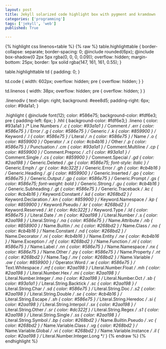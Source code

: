 ```yaml
---
layout: post
title: Jekyll solarized code highlight box with pygment and kramdown
categories: ['programming']
tags: ['jekyll', 'web']
published: True

---
```


{% highlight css linenos=table %}
{% raw %}
table.highlighttable {
  border-collapse: separate;
  border-spacing: 0;
  @include rounded(6px);
  @include box-shadow(0 2px 5px rgba(0, 0, 0, 0.09));
  overflow: hidden;
  margin-bottom: 25px;
  border: 1px solid rgba(147, 161, 161, 0.55);
}

table.highlighttable td {
  padding: 0;
}

td.code {
  width: 602px;
  overflow: hidden;
  pre {
    overflow: hidden;
  }
}

td.linenos {
  width: 38px;
  overflow: hidden;
  pre {
    overflow: hidden;
  }
}

.linenodiv {
  text-align: right;
  background: #eee8d5;
  padding-right: 6px;
  color: #9da1a1;
}


.highlight {
  @include font(12);
  color: #586e75;
  background-color: #fdf6e3;
  pre {
      padding-left: 6px;
  }
  .hhl { background-color: #fdf6e3;}
  .lineno { color: #93a1a1 } /* Line Numbers */
  .c { color: #93a1a1 } /* Comment */
  .err { color: #586e75 } /* Error */
  .g { color: #586e75 } /* Generic */
  .k { color: #859900 } /* Keyword */
  .l { color: #586e75 } /* Literal */
  .n { color: #586e75 } /* Name */
  .o { color: #859900 } /* Operator */
  .x { color: #cb4b16 } /* Other */
  .p { color: #586e75 } /* Punctuation */
  .cm { color: #93a1a1 } /* Comment.Multiline */
  .cp { color: #859900 } /* Comment.Preproc */
  .c1 { color: #93a1a1 } /* Comment.Single */
  .cs { color: #859900 } /* Comment.Special */
  .gd { color: #2aa198 } /* Generic.Deleted */
  .ge { color: #586e75; font-style: italic } /* Generic.Emph */
  .gr { color: #dc322f } /* Generic.Error */
  .gh { color: #cb4b16 } /* Generic.Heading */
  .gi { color: #859900 } /* Generic.Inserted */
  .go { color: #586e75 } /* Generic.Output */
  .gp { color: #586e75 } /* Generic.Prompt */
  .gs { color: #586e75; font-weight: bold } /* Generic.Strong */
  .gu { color: #cb4b16 } /* Generic.Subheading */
  .gt { color: #586e75 } /* Generic.Traceback */
  .kc { color: #cb4b16 } /* Keyword.Constant */
  .kd { color: #268bd2 } /* Keyword.Declaration */
  .kn { color: #859900 } /* Keyword.Namespace */
  .kp { color: #859900 } /* Keyword.Pseudo */
  .kr { color: #268bd2 } /* Keyword.Reserved */
  .kt { color: #dc322f } /* Keyword.Type */
  .ld { color: #586e75 } /* Literal.Date */
  .m { color: #2aa198 } /* Literal.Number */
  .s { color: #2aa198 } /* Literal.String */
  .na { color: #586e75 } /* Name.Attribute */
  .nb { color: #B58900 } /* Name.Builtin */
  .nc { color: #268bd2 } /* Name.Class */
  .no { color: #cb4b16 } /* Name.Constant */
  .nd { color: #268bd2 } /* Name.Decorator */
  .ni { color: #cb4b16 } /* Name.Entity */
  .ne { color: #cb4b16 } /* Name.Exception */
  .nf { color: #268bd2 } /* Name.Function */
  .nl { color: #586e75 } /* Name.Label */
  .nn { color: #586e75 } /* Name.Namespace */
  .nx { color: #586e75 } /* Name.Other */
  .py { color: #586e75 } /* Name.Property */
  .nt { color: #268bd2 } /* Name.Tag */
  .nv { color: #268bd2 } /* Name.Variable */
  .ow { color: #859900 } /* Operator.Word */
  .w { color: #586e75 } /* Text.Whitespace */
  .mf { color: #2aa198 } /* Literal.Number.Float */
  .mh { color: #2aa198 } /* Literal.Number.Hex */
  .mi { color: #2aa198 } /* Literal.Number.Integer */
  .mo { color: #2aa198 } /* Literal.Number.Oct */
  .sb { color: #93a1a1 } /* Literal.String.Backtick */
  .sc { color: #2aa198 } /* Literal.String.Char */
  .sd { color: #586e75 } /* Literal.String.Doc */
  .s2 { color: #2aa198 } /* Literal.String.Double */
  .se { color: #cb4b16 } /* Literal.String.Escape */
  .sh { color: #586e75 } /* Literal.String.Heredoc */
  .si { color: #2aa198 } /* Literal.String.Interpol */
  .sx { color: #2aa198 } /* Literal.String.Other */
  .sr { color: #dc322f } /* Literal.String.Regex */
  .s1 { color: #2aa198 } /* Literal.String.Single */
  .ss { color: #2aa198 } /* Literal.String.Symbol */
  .bp { color: #268bd2 } /* Name.Builtin.Pseudo */
  .vc { color: #268bd2 } /* Name.Variable.Class */
  .vg { color: #268bd2 } /* Name.Variable.Global */
  .vi { color: #268bd2 } /* Name.Variable.Instance */
  .il { color: #2aa198 } /* Literal.Number.Integer.Long */
}
{% endraw %}
{% endhighlight %}

